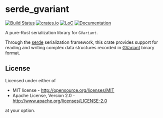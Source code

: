 # serde\_gvariant

[![Build Status](https://travis-ci.org/lucab/serde_gvariant.svg?branch=master)](https://travis-ci.org/lucab/serde_gvariant)
[![crates.io](https://img.shields.io/crates/v/serde_gvariant.svg)](https://crates.io/crates/serde_gvariant)
[![LoC](https://tokei.rs/b1/github/lucab/serde_gvariant?category=code)](https://github.com/lucab/serde_gvariant)
[![Documentation](https://docs.rs/serde_gvariant/badge.svg)](https://docs.rs/serde_gvariant)

A pure-Rust serialization library for `GVariant`.

Through the [serde](serde) serialization framework, this crate provides
support for reading and writing complex data structures recorded in
[GVariant](gvariant) binary format.

[serde]: https://serde.rs/
[gvariant]: https://developer.gnome.org/glib/stable/glib-GVariant.html

## License

Licensed under either of

 * MIT license - <http://opensource.org/licenses/MIT>
 * Apache License, Version 2.0 - <http://www.apache.org/licenses/LICENSE-2.0>

at your option.

